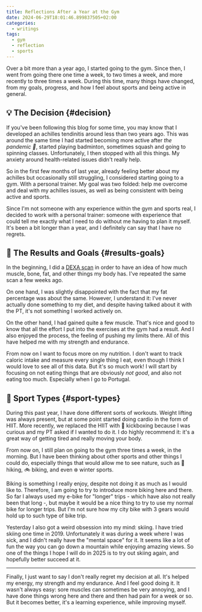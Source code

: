 ```yaml
---
title: Reflections After a Year at the Gym
date: 2024-06-29T18:01:46.899837505+02:00
categories:
  - writings
tags:
  - gym
  - reflection
  - sports
---
```


Over a bit more than a year ago, I started going to the gym. Since then, I went from going there one time a week, to two times a week, and more recently to three times a week. During this time, many things have changed, from my goals, progress, and how I feel about sports and being active in general.

<!--more-->

## 💡 The Decision {#decision}

If you've been following this blog for some time, you may know that I developed an achilles tendinitis around less than two years ago. This was around the same time I had started becoming more active after *the pandemic 🦠*, started playing badminton, sometimes squash and going to spinning classes. Unfortunately, I then stopped with all this things. My anxiety around health-related issues didn't really help.

So in the first few months of last year, already feeling better about my achilles but occasionally still struggling, I considered starting going to a gym. With a personal trainer. My goal was two folded: help me overcome and deal with my achilles issues, as well as being consistent with being active and sports.

Since I'm not someone with any experience within the gym and sports real, I decided to work with a personal trainer: someone with experience that could tell me exactly what I need to do without me having to plan it myself. It's been a bit longer than a year, and I definitely can say that I have no regrets.

## 🏅 The Results and Goals {#results-goals}

In the beginning, I did a [DEXA scan](https://en.wikipedia.org/wiki/Dual-energy_X-ray_absorptiometry) in order to have an idea of how much muscle, bone, fat, and other things my body has. I've repeated the same scan a few weeks ago.

On one hand, I was slightly disappointed with the fact that my fat percentage was about the same. However, I understand it: I've never actually done something to my diet, and despite having talked about it with the PT, it's not something I worked actively on.

On the other hand, I had gained quite a few muscle. That's nice and good to know that all the effort I put into the exercises at the gym had a result. And I also enjoyed the process, the feeling of pushing my limits there. All of this have helped me with my strength and endurance.

From now on I want to focus more on my nutrition. I don't want to track caloric intake and measure every single thing I eat, even though I think I would love to see all of this data. But it's so much work! I will start by focusing on not eating things that are obviously *not good*, and also not eating too much. Especially when I go to Portugal.

##  💪 Sport Types {#sport-types}

During this past year, I have done different sorts of workouts. Weight lifting was always present, but at some point started doing cardio in the form of HIIT. More recently, we replaced the HIIT with 🥊 kickboxing because I was curious and my PT asked if I wanted to do it. I do highly recommend it: it's a great way of getting tired and really moving your body.

From now on, I still plan on going to the gym three times a week, in the morning. But I have been thinking about other sports and other things I could do, especially things that would allow me to see nature, such as 🥾 hiking, 🚲 biking, and even ❄️ winter sports.

Biking is something I really enjoy, despite not doing it as much as I would like to. Therefore, I am going to try to introduce more biking here and there. So far I always used my e-bike for "longer" trips - which have also not really been that long -, but maybe it would be a nice thing to try to use my normal bike for longer trips. But I'm not sure how my city bike with 3 gears would hold up to such type of bike trip.

Yesterday I also got a weird obsession into my mind: skiing. I have tried skiing one time in 2019. Unfortunately it was during a week where I was sick, and I didn't really have the "mental space" for it. It seems like a lot of fun the way you can go down a mountain while enjoying amazing views. So one of the things I hope I will do in 2025 is to try out skiing again, and hopefully better succeed at it.

---

Finally, I just want to say I don't really regret my decision at all. It's helped my energy, my strength and my endurance. And I feel good doing it. It wasn't always easy: sore muscles can sometimes be very annoying, and I have done things wrong here and there and then had pain for a week or so. But it becomes better, it's a learning experience, while improving myself.
